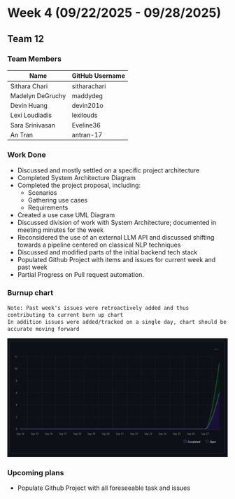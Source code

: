 # Week 4 (09/22/2025 - 09/28/2025)

## Team 12

### Team Members

| Name             | GitHub Username |
|------------------|-----------------|
| Sithara Chari    | sitharachari    |
| Madelyn DeGruchy | maddydeg        |
| Devin Huang      | devin201o       |
| Lexi Loudiadis   | lexilouds       |
| Sara Srinivasan  | Eveline36       |
| An Tran          | antran-17       |

### Work Done

- Discussed and mostly settled on a specific project architecture
- Completed System Architecture Diagram  
- Completed the project proposal, including:
  - Scenarios
  - Gathering use cases
  - Requirements
- Created a use case UML Diagram
- Discussed division of work with System Architecture; documented in meeting minutes for the week
- Reconsidered the use of an external LLM API and discussed shifting towards a pipeline centered on classical NLP techniques
- Discussed and modified parts of the initial backend tech stack
- Populated Github Project with items and issues for current week and past week
- Partial Progress on Pull request automation.

### Burnup chart

    Note: Past week's issues were retroactively added and thus contributing to current burn up chart 
    In addition issues were added/tracked on a single day, chart should be accurate moving forward

![Burnup chart](/docs/logs/imgs/Week%204%20Burnup%20chart.png)

### Upcoming plans

- Populate Github Project with all foreseeable task and issues
